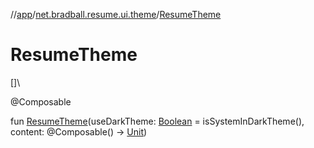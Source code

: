 //[app](../../index.md)/[net.bradball.resume.ui.theme](index.md)/[ResumeTheme](-resume-theme.md)

# ResumeTheme

[]\

@Composable

fun [ResumeTheme](-resume-theme.md)(useDarkTheme: [Boolean](https://kotlinlang.org/api/latest/jvm/stdlib/kotlin/-boolean/index.html) = isSystemInDarkTheme(), content: @Composable() -&gt; [Unit](https://kotlinlang.org/api/latest/jvm/stdlib/kotlin/-unit/index.html))

